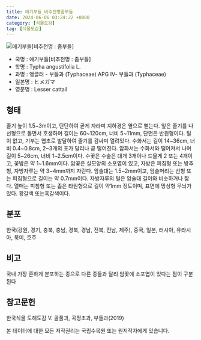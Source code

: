 ```yaml
---
title: 애기부들_비추천명좀부들
date: 2024-06-06 03:24:22 +0800
category: [식물도감]
tag: [식물도감]
---
```




![애기부들[비추천명 : 좀부들]](/fileUpload/plants/basic/Typhaceae/Typha/12081/1_th2.JPG)
- 국명 : 애기부들[비추천명 : 좀부들]
- 학명 : Typha angustifolia L.
- 과명 : 앵글러 - 부들과 (Typhaceae) APG Ⅳ- 부들과 (Typhaceae)
- 일본명 : ヒメガマ
- 영문명 : Lesser cattail


## 형태
줄기 높이 1.5~3m이고, 단단하여 곧게 자라며 지하경은 옆으로 뻗는다. 잎은 줄기를 나선형으로 돌면서 호생하며 길이는 60~120cm, 너비 5~11mm, 단면은 반원형이다. 털이 없고, 기부는 엽초로 발달하여 줄기를 감싸며 열려있다. 수화서는 길이 14~36cm, 너비 0.4~0.8cm, 2~3개의 포가 달리나 곧 떨어진다. 암화서는 수화서와 떨어져서 나며 길이 5~26cm, 너비 1~2.5cm이다. 수꽃은 수술은 대개 3개이나 드물게 2 또는 4개이고, 꽃밥은 약 1~1.6mm이다. 암꽃은 실모양의 소포엽이 있고, 자방은 피침형 또는 방추형, 자방자루는 약 3~4mm까지 자란다. 암술대는 1.5~2mm이고, 암술머리는 선형 또는 피침형으로 길이는 약 0.7mm이다. 자방자루의 털은 암술대 길이와 비슷하거나 짧다. 열매는 피침형 또는 좁은 타원형으로 길이 약1mm 정도이며, 표면에 망상형 무늬가 있다. 황갈색 또는흑갈색이다.
## 분포
한국(강원, 경기, 충북, 충남, 경북, 경남, 전북, 전남, 제주), 중국, 일본, 러시아, 유라시아, 북미, 호주
## 비고
국내 가장 흔하게 분포하는 종으로 다른 종들과 달리 암꽃에 소포엽이 있다는 점이 구분된다
## 참고문헌
한국식물 도해도감 Ⅴ. 골풀과, 곡정초과, 부들과(2019)






본 데이터에 대한 모든 저작권리는 국립수목원 또는 원저작자에게 있습니다.
